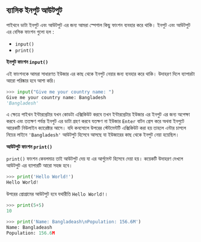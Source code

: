 ## ব্যাসিক ইনপুট আউটপুট

পাইথনে ডাটা ইনপুট এবং আউটপুট এর জন্য আমরা স্পেশাল কিছু ফাংশন ব্যবহার করে থাকি।
ইনপুট এবং আউটপুট এর বেসিক ফাংশন গুলো হল :

- `input()`   
- `print()`

**ইনপুট ফাংশন `input()`**   

এই ফাংশনকে আমরা সাধারণত ইউজার এর কাছ থেকে ইনপুট নেয়ার জন্য
ব্যবহার করে থাকি। উদাহরণ দিলে ব্যাপারটা আরো পরিষ্কার হবে আশা করি।


```python
>>> input("Give me your country name: ")
Give me your country name: Bangladesh
'Bangladesh'
```
এ ক্ষেত্রে পাইথন ইন্টারপ্রেটার যখন কোডটা এক্সিকিউট করবে তখন
ইন্টারপ্রেটার ইউজার এর ইনপুট এর জন্য অপেক্ষা করবে এবং ততক্ষণ
পর্যন্ত ইনপুট এর ডাটা গ্রহণ করবে যতক্ষণ না ইউজার `Enter` বাটন
প্রেস করে অথবা ইনপুটে আরেকটি নিউলাইন ক্যারেক্টার আসে। যদি কনসোলে উপরের স্টেটমেন্টটি এক্সিকিউট করা হয় তাহলে এন্টার চাপলে নিচের লাইনে `'Bangladesh'` আউটপুট হিসেবে আসছে যা ইউজারের কাছ থেকে ইনপুট নেয়া হয়েছিল।   


**আউটপুট ফাংশন `print()`**   

`print()` ফাংশন কেবলমাত্র তাই আউটপুট দেয় যা এর আর্গুমেন্ট হিসেবে
দেয়া হয়। কয়েকটি উদাহরণ দেখলে আউটপুট এর ব্যাপারটি আরো সহজ হবে।   

```python
>>> print('Hello World!')
Hello World!
```
উপরের প্রোগ্রামের আউটপুট হবে যথারীতি `Hello World!`।

```python
>>> print(5+5)
10
```   

```python
>>> print('Name: Bangladeash\nPopulation: 156.6M')
Name: Bangladeash
Population: 156.6M
```
